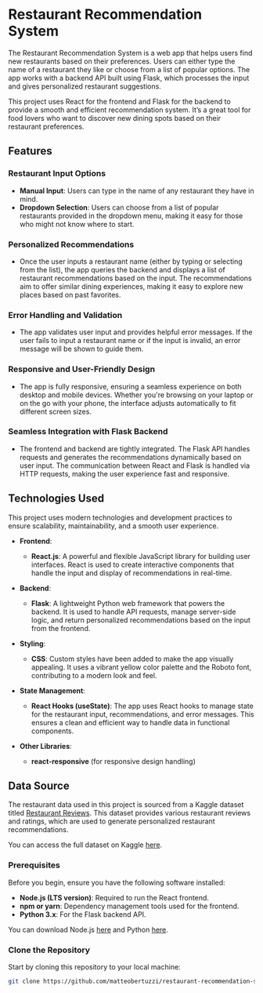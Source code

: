 # Restaurant Recommendation System

The Restaurant Recommendation System is a web app that helps users find new restaurants based on their preferences. Users can either type the name of a restaurant they like or choose from a list of popular options. The app works with a backend API built using Flask, which processes the input and gives personalized restaurant suggestions.

This project uses React for the frontend and Flask for the backend to provide a smooth and efficient recommendation system. It’s a great tool for food lovers who want to discover new dining spots based on their restaurant preferences.

## Features

### Restaurant Input Options
- **Manual Input**: Users can type in the name of any restaurant they have in mind.
- **Dropdown Selection**: Users can choose from a list of popular restaurants provided in the dropdown menu, making it easy for those who might not know where to start.

### Personalized Recommendations
- Once the user inputs a restaurant name (either by typing or selecting from the list), the app queries the backend and displays a list of restaurant recommendations based on the input. The recommendations aim to offer similar dining experiences, making it easy to explore new places based on past favorites.

### Error Handling and Validation
- The app validates user input and provides helpful error messages. If the user fails to input a restaurant name or if the input is invalid, an error message will be shown to guide them.
  
### Responsive and User-Friendly Design
- The app is fully responsive, ensuring a seamless experience on both desktop and mobile devices. Whether you're browsing on your laptop or on the go with your phone, the interface adjusts automatically to fit different screen sizes.

### Seamless Integration with Flask Backend
- The frontend and backend are tightly integrated. The Flask API handles requests and generates the recommendations dynamically based on user input. The communication between React and Flask is handled via HTTP requests, making the user experience fast and responsive.

## Technologies Used

This project uses modern technologies and development practices to ensure scalability, maintainability, and a smooth user experience.

- **Frontend**: 
  - **React.js**: A powerful and flexible JavaScript library for building user interfaces. React is used to create interactive components that handle the input and display of recommendations in real-time.
  
- **Backend**: 
  - **Flask**: A lightweight Python web framework that powers the backend. It is used to handle API requests, manage server-side logic, and return personalized recommendations based on the input from the frontend.

- **Styling**: 
  - **CSS**: Custom styles have been added to make the app visually appealing. It uses a vibrant yellow color palette and the Roboto font, contributing to a modern look and feel.

- **State Management**:
  - **React Hooks (useState)**: The app uses React hooks to manage state for the restaurant input, recommendations, and error messages. This ensures a clean and efficient way to handle data in functional components.

- **Other Libraries**:
  - **react-responsive** (for responsive design handling)
 
## Data Source

The restaurant data used in this project is sourced from a Kaggle dataset titled [Restaurant Reviews](https://www.kaggle.com/datasets/joebeachcapital/restaurant-reviews/data). This dataset provides various restaurant reviews and ratings, which are used to generate personalized restaurant recommendations.

You can access the full dataset on Kaggle [here](https://www.kaggle.com/datasets/joebeachcapital/restaurant-reviews/data).

### Prerequisites

Before you begin, ensure you have the following software installed:

- **Node.js (LTS version)**: Required to run the React frontend.
- **npm or yarn**: Dependency management tools used for the frontend.
- **Python 3.x**: For the Flask backend API.

You can download Node.js [here](https://nodejs.org/) and Python [here](https://www.python.org/).

### Clone the Repository

Start by cloning this repository to your local machine:

```bash
git clone https://github.com/matteobertuzzi/restaurant-recommendation-system.git

